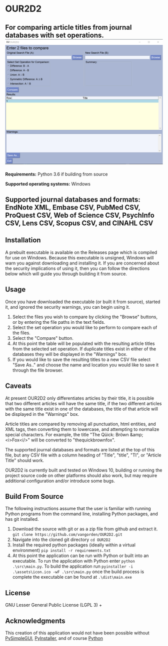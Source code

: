 # OUR2D2
For comparing article titles from journal databases with set operations.
![Screenshot of user interface](assets/Screenshot.png)
---
**Requirements:** Python 3.6 if building from source

**Supported operating systems:** Windows

**Supported journal databases and formats:** EndNote XML, Embase CSV, PubMed CSV, 
  ProQuest CSV, Web of Science CSV, PsychInfo CSV, Lens CSV, Scopus CSV, and CINAHL CSV 
---

## Installation
A prebuilt executable is available on the Releases page which is compiled for use on Windows.
Because this executable is unsigned, Windows will warn you against downloading and installing it.
If you are concerned about the security implications of using it, then you can follow the directions
below which will guide you through building it from source.

## Usage
Once you have downloaded the executable (or built it from source), started it, and ignored the 
security warnings, you can begin using it.

1. Select the files you wish to compare by clicking the "Browse" buttons, or by entering the file paths
in the text fields. 
2. Select the set operation you would like to perform to compare each of the files.
3. Select the "Compare" button.
4. At this point the table will be populated with the resulting article titles from the selected set
operation. If duplicate titles exist in either of the databases they will be displayed in the "Warnings"
box.
5. If you would like to save the resulting titles to a new CSV file select "Save As.." and choose the name
and location you would like to save it through the file browser.

## Caveats
At present OUR2D2 only differentiates articles by their title, it is possible that two different articles
will have the same title, if the two different articles with the same title exist in one of the databases,
the title of that article will be displayed in the "Warnings" box.

Article titles are compared by removing all punctuation, html entities, and XML tags, then converting them 
to lowercase, and attempting to normalize special characters. For example, the title 
"The Qüick: Bröwn \&amp; \<i>Fox\<i/>" will be converted to "thequickbrownfox".

The supported journal databases and formats are listed at the top of this file, but any CSV file with a column
heading of "Title", "title", "TI", or "Article Title" should work.

OUR2D2 is currently built and tested on Windows 10, building or running the project source code on other 
platforms should also work, but may require additional configuration and/or introduce some bugs. 

## Build From Source
The following instructions assume that the user is familiar with running Python programs from the command
line, installing Python packages, and has git installed.

1. Download the source with git or as a zip file from github and extract it.
`git clone https://github.com/vangorden/OUR2D2.git`
2. Navigate into the cloned git directory `cd OUR2D2`
3. Install the required python packages (ideally within a virtual environment) `pip install -r requirements.txt`
4. At this point the application can be run with Python or built into an executable. To run the application
with Python enter `python .\src\main.py`. To build the application run `pyinstaller -i .\assets\icon.ico -wF .\src\main.py`
once the build process is complete the executable can be found at `.\dist\main.exe`

## License
GNU Lesser General Public License (LGPL 3) +

## Acknowledgments
This creation of this application would not have been possible without [PySimpleGUI](https://github.com/PySimpleGUI/PySimpleGUI),
[PyInstaller](http://www.pyinstaller.org/), and of course [Python](https://www.python.org/)
